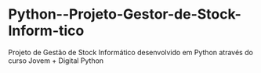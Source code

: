 # Python--Projeto-Gestor-de-Stock-Inform-tico
Projeto de Gestão de Stock Informático desenvolvido em Python através do curso Jovem + Digital Python
